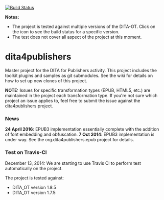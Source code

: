 [![Build Status](https://travis-ci.org/dita4publishers/dita4publishers.svg?branch=master)](https://travis-ci.org/dita4publishers/dita4publishers)

**Notes:** 
* The project is tested against multiple versions of the DITA-OT. Click on the icon to see the build status for a specific version.
* The test does not cover all aspect of the project at this moment.

dita4publishers
===============

Master project for the DITA for Publishers activity. This project includes the toolkit plugins and samples as git submodules.
See the wiki for details on how to set up new clones of this project.

**NOTE:** Issues for specific transformation types (EPUB, HTML5, etc.) are maintained in the project each transformation type. If you're not sure which project an issue applies to, feel free to submit the issue against the dita4publishers project.

### News

**24 April 2016**: EPUB3 implementation essentially complete with the addition of font embedding and obfuscation.
**7 Oct 2014**: EPUB3 implementation is under way. See the org.dita4publishers.epub project for details.

### Test on Travis-CI

December 13, 2014: We are starting to use Travis CI to perform test automatically on the project.

The project is tested against:
* DITA_OT version 1.8.5
* DITA_OT version 1.7.5


